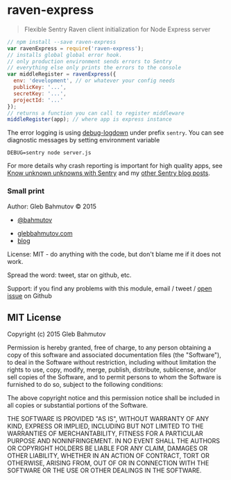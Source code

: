 # raven-express

> Flexible Sentry Raven client initialization for Node Express server

```js
// npm install --save raven-express
var ravenExpress = require('raven-express');
// installs global global error hook.
// only production environment sends errors to Sentry
// everything else only prints the errors to the console
var middleRegister = ravenExpress({
  env: 'development', // or whatever your config needs
  publicKey: '...',
  secretKey: '...',
  projectId: '...'
});
// returns a function you can call to register middleware
middleRegister(app); // where app is express instance
```


The error logging is using [debug-logdown](https://github.com/bahmutov/debug-logdown) under prefix
`sentry`. You can see diagnostic messages by setting environment variable

    DEBUG=sentry node server.js

For more details why crash reporting is important for high quality apps, see 
[Know unknown unknowns with Sentry](http://glebbahmutov.com/blog/know-unknown-unknowns-with-sentry/) and
my [other Sentry blog posts](http://glebbahmutov.com/blog/tags/sentry/).

### Small print

Author: Gleb Bahmutov &copy; 2015

* [@bahmutov](https://twitter.com/bahmutov)
+ [glebbahmutov.com](http://glebbahmutov.com)
+ [blog](http://glebbahmutov.com/blog)

License: MIT - do anything with the code, but don't blame me if it does not work.

Spread the word: tweet, star on github, etc.

Support: if you find any problems with this module, email / tweet /
[open issue](https://github.com/bahmutov/raven-express/issues) on Github

## MIT License

Copyright (c) 2015 Gleb Bahmutov

Permission is hereby granted, free of charge, to any person
obtaining a copy of this software and associated documentation
files (the "Software"), to deal in the Software without
restriction, including without limitation the rights to use,
copy, modify, merge, publish, distribute, sublicense, and/or sell
copies of the Software, and to permit persons to whom the
Software is furnished to do so, subject to the following
conditions:

The above copyright notice and this permission notice shall be
included in all copies or substantial portions of the Software.

THE SOFTWARE IS PROVIDED "AS IS", WITHOUT WARRANTY OF ANY KIND,
EXPRESS OR IMPLIED, INCLUDING BUT NOT LIMITED TO THE WARRANTIES
OF MERCHANTABILITY, FITNESS FOR A PARTICULAR PURPOSE AND
NONINFRINGEMENT. IN NO EVENT SHALL THE AUTHORS OR COPYRIGHT
HOLDERS BE LIABLE FOR ANY CLAIM, DAMAGES OR OTHER LIABILITY,
WHETHER IN AN ACTION OF CONTRACT, TORT OR OTHERWISE, ARISING
FROM, OUT OF OR IN CONNECTION WITH THE SOFTWARE OR THE USE OR
OTHER DEALINGS IN THE SOFTWARE.

[raven-express-icon]: https://nodei.co/npm/raven-express.png?downloads=true
[raven-express-url]: https://npmjs.org/package/raven-express
[raven-express-ci-image]: https://travis-ci.org/bahmutov/raven-express.png?branch=master
[raven-express-ci-url]: https://travis-ci.org/bahmutov/raven-express
[raven-express-dependencies-image]: https://david-dm.org/bahmutov/raven-express.png
[raven-express-dependencies-url]: https://david-dm.org/bahmutov/raven-express
[raven-express-devdependencies-image]: https://david-dm.org/bahmutov/raven-express/dev-status.png
[raven-express-devdependencies-url]: https://david-dm.org/bahmutov/raven-express#info=devDependencies
